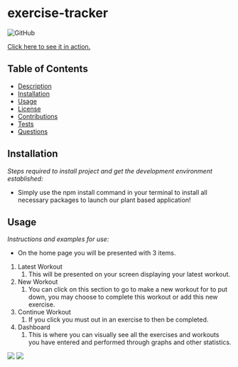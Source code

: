 # exercise-tracker

![GitHub](https://img.shields.io/badge/license-MIT-green)

<a href="https://exercise-workouts-tracker.herokuapp.com/?id=6031dff32aa4ad0015231f4f">Click here to see it in action.</a>

## Table of Contents

- [Description](#description)
- [Installation](#installation)
- [Usage](#usage)
- [License](#license)
- [Contributions](#contributions)
- [Tests](#tests)
- [Questions](#questions)

## Installation

_Steps required to install project and get the development environment established:_

- Simply use the npm install command in your terminal to install all necessary packages to launch our plant based application!

## Usage

_Instructions and examples for use:_

- On the home page you will be presented with 3 items.

1. Latest Workout
   1. This will be presented on your screen displaying your latest workout.
2. New Workout
   1. You can click on this section to go to make a new workout for to put down, you may choose to complete this workout or add this new exercise.
3. Continue Workout
   1. If you click you must out in an exercise to then be completed.
4. Dashboard
   1. This is where you can visually see all the exercises and workouts you have entered and performed through graphs and other statistics.

<img src="./public/img/home-page.png">
<img src="./public/img/dashboard.png">

